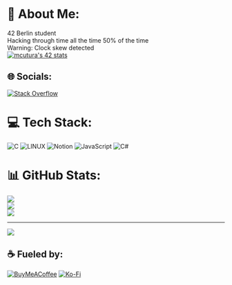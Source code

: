 # 💫 About Me:
42 Berlin student<br>Hacking through time all the time 50% of the time<br>Warning: Clock skew detected<br>
[![mcutura's 42 stats](https://badge42.vercel.app/api/v2/clid2v9tm003508mflprdwrvi/stats?cursusId=21&coalitionId=undefined)](https://github.com/JaeSeoKim/badge42)


## 🌐 Socials:
[![Stack Overflow](https://img.shields.io/badge/-Stackoverflow-FE7A16?logo=stack-overflow&logoColor=white)](https://stackoverflow.com/users/21672145) 

# 💻 Tech Stack:
![C](https://img.shields.io/badge/c-%2300599C.svg?style=plastic&logo=c&logoColor=white) ![LINUX](https://img.shields.io/badge/Linux-FCC624?style=plastic&logo=linux&logoColor=black) ![Notion](https://img.shields.io/badge/Notion-%23000000.svg?style=plastic&logo=notion&logoColor=white) ![JavaScript](https://img.shields.io/badge/javascript-%23323330.svg?style=plastic&logo=javascript&logoColor=%23F7DF1E) ![C#](https://img.shields.io/badge/c%23-%23239120.svg?style=plastic&logo=c-sharp&logoColor=white)
# 📊 GitHub Stats:
![](https://github-readme-stats.vercel.app/api?username=mc-putchar&theme=tokyonight&hide_border=false&include_all_commits=true&count_private=false)<br/>
![](https://github-readme-streak-stats.herokuapp.com/?user=mc-putchar&theme=tokyonight&hide_border=false)<br/>
![](https://github-readme-stats.vercel.app/api/top-langs/?username=mc-putchar&theme=tokyonight&hide_border=false&include_all_commits=true&count_private=false&layout=compact)

---
[![](https://visitcount.itsvg.in/api?id=mc-putchar&icon=0&color=9)](https://visitcount.itsvg.in)

  ## :coffee: Fueled by:
  [![BuyMeACoffee](https://img.shields.io/badge/Buy%20Me%20a%20Coffee-ffdd00?style=for-the-badge&logo=buy-me-a-coffee&logoColor=black)](https://buymeacoffee.com/mcputchar) [![Ko-Fi](https://img.shields.io/badge/Ko--fi-F16061?style=for-the-badge&logo=ko-fi&logoColor=white)](https://ko-fi.com/mcputchar) 

  
<!-- Proudly created with GPRM ( https://gprm.itsvg.in ) -->
